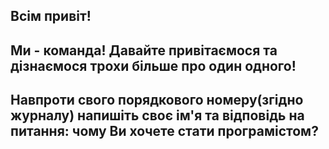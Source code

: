 ## Всім привіт!

## Ми - команда! Давайте привітаємося та дізнаємося трохи більше про один одного!

## Навпроти свого порядкового номеру(згідно журналу) напишіть своє ім'я та відповідь на питання: чому Ви хочете стати програмістом?
